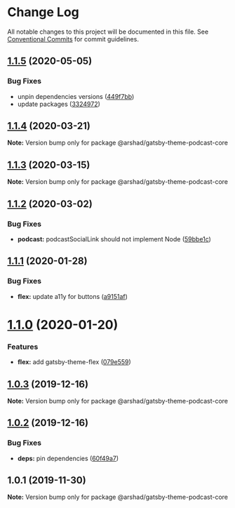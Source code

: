 # Change Log

All notable changes to this project will be documented in this file.
See [Conventional Commits](https://conventionalcommits.org) for commit guidelines.

## [1.1.5](https://github.com/arshad/gatsby-themes/compare/@arshad/gatsby-theme-podcast-core@1.1.4...@arshad/gatsby-theme-podcast-core@1.1.5) (2020-05-05)


### Bug Fixes

* unpin dependencies versions ([449f7bb](https://github.com/arshad/gatsby-themes/commit/449f7bb84cc2fd566f065b3d96c28a7ab64a1de8))
* update packages ([3324972](https://github.com/arshad/gatsby-themes/commit/3324972976ec6a766b24078e1ec3b4a6414ae211))





## [1.1.4](https://github.com/arshad/gatsby-themes/compare/@arshad/gatsby-theme-podcast-core@1.1.3...@arshad/gatsby-theme-podcast-core@1.1.4) (2020-03-21)

**Note:** Version bump only for package @arshad/gatsby-theme-podcast-core





## [1.1.3](https://github.com/arshad/gatsby-themes/compare/@arshad/gatsby-theme-podcast-core@1.1.2...@arshad/gatsby-theme-podcast-core@1.1.3) (2020-03-15)

**Note:** Version bump only for package @arshad/gatsby-theme-podcast-core





## [1.1.2](https://github.com/arshad/gatsby-themes/compare/@arshad/gatsby-theme-podcast-core@1.1.1...@arshad/gatsby-theme-podcast-core@1.1.2) (2020-03-02)


### Bug Fixes

* **podcast:** podcastSocialLink should not implement Node ([59bbe1c](https://github.com/arshad/gatsby-themes/commit/59bbe1c1317b1d67486a505ab511663a9ced2fdd))





## [1.1.1](https://github.com/arshad/gatsby-themes/compare/@arshad/gatsby-theme-podcast-core@1.1.0...@arshad/gatsby-theme-podcast-core@1.1.1) (2020-01-28)


### Bug Fixes

* **flex:** update a11y for buttons ([a9151af](https://github.com/arshad/gatsby-themes/commit/a9151af381466e5f5cc7cff14a8a08bb752235ca))





# [1.1.0](https://github.com/arshad/gatsby-themes/compare/@arshad/gatsby-theme-podcast-core@1.0.3...@arshad/gatsby-theme-podcast-core@1.1.0) (2020-01-20)

### Features

- **flex:** add gatsby-theme-flex ([079e559](https://github.com/arshad/gatsby-themes/commit/079e55914791f735cbbfe492dd6bb0b3d9ac12ad))

## [1.0.3](https://github.com/arshad/gatsby-themes/compare/@arshad/gatsby-theme-podcast-core@1.0.2...@arshad/gatsby-theme-podcast-core@1.0.3) (2019-12-16)

**Note:** Version bump only for package @arshad/gatsby-theme-podcast-core

## [1.0.2](https://github.com/arshad/gatsby-themes/compare/@arshad/gatsby-theme-podcast-core@1.0.1...@arshad/gatsby-theme-podcast-core@1.0.2) (2019-12-16)

### Bug Fixes

- **deps:** pin dependencies ([60f49a7](https://github.com/arshad/gatsby-themes/commit/60f49a749a42f983312a0c6f5f4c8700102dda09))

## 1.0.1 (2019-11-30)

**Note:** Version bump only for package @arshad/gatsby-theme-podcast-core
